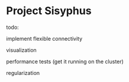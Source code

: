 # Project Sisyphus

todo:

implement flexible connectivity

visualization

performance tests (get it running on the cluster)

regularization



